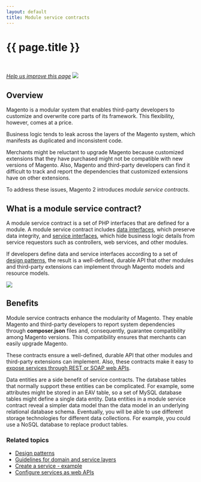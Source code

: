 ```yaml
---
layout: default
title: Module service contracts
---
```


<div class="container bs-docs-container">
   <div class="row">
      <div class="jumbotron">
         <h1 class="api1" id="coding-standards">{{ page.title }}</h1>
      </div>
      <div class="row">
         <div class="col-xs-3">
            <p>&nbsp;</p>
         </div>
         <div class="col-xs-9" role="main">
            <div class="bs-docs-section">
               <p><a href="{{ site.githuburl }}guides/v1.0/extension-dev-guide/module-service-contracts/service-contracts.md" target="_blank"><em>Help us improve this page</em></a>&nbsp;<img src="{{ site.baseurl }}common/images/newWindow.gif"/></p>
               <h2 id="overview">Overview</h2>
               <p>Magento is a modular system that enables third-party developers to customize and overwrite core parts of its framework. This flexibility, however, comes at a price.</p>
               <p>Business logic tends to leak across the layers of the Magento system, which manifests as duplicated and inconsistent code.</p>
               <p>Merchants might be reluctant to upgrade Magento because customized extensions that they have purchased might not be compatible with new versions of Magento.
                  Also, Magento and third-party developers can find it difficult to track and report the dependencies that customized extensions have on other extensions.
               </p>
               <p>To address these issues, Magento 2 introduces <i>module service contracts</i>.</p>
               <h2 id="what-is-msc">What is a module service contract?</h2>
               <p>A module service contract is a set of PHP interfaces that are defined for a module.
                  A module service contract includes <a href="{{ site.gdeurl }}/extension-dev-guide/module-service-contracts/design-patterns.html#data-interfaces">data interfaces</a>, which preserve data integrity, and <a href="{{ site.gdeurl }}/extension-dev-guide/module-service-contracts/design-patterns.html#service-interfaces">service interfaces</a>, which hide business logic details from service requestors such as controllers, web services, and other modules.
               </p>
               <p>
                  If developers define data and service interfaces according to a set of <a href="{{ site.gdeurl }}/extension-dev-guide/module-service-contracts/design-patterns.html">design patterns</a>, the result is a well-defined, durable API that other modules and third-party extensions can implement through Magento models and resource models.
               </p>
               <p><img src="{{ site.baseurl }}common/images/msc.jpg"/></p>
               <h2 id="msc-benefits">Benefits</h2>
               <p>Module service contracts enhance the modularity of Magento. They enable Magento and third-party developers to report system dependencies through <b>composer.json</b> files and, consequently, guarantee compatibility among Magento versions. This compatibility ensures that merchants can easily upgrade Magento.</p>
               <p>These contracts ensure a well-defined, durable API that other modules and third-party extensions can implement. Also, these contracts make it easy to <a href="{{ site.gdeurl }}extension-dev-guide/module-service-contracts/service-to-web-service.html">expose services through REST or SOAP web APIs</a>.
               </p>
               <p>Data entities are a side benefit of service contracts.
                  The database tables that normally support these entities can be complicated.
                  For example, some attributes might be stored in an EAV table, so a set of MySQL database tables might define a single data entity.
                  Data entities in a module service contract reveal a simpler data model than the data model in an underlying relational database schema.
                  Eventually, you will be able to use different storage technologies for different data collections. For example, you could use a NoSQL database to replace product tables.
               </p>
               <h3 id="related-topics">Related topics</h3>
               <ul>
                  <li><a href="{{ site.gdeurl }}extension-dev-guide/module-service-contracts/design-patterns.html">Design patterns</a></li>
                  <li><a href="{{ site.gdeurl }}extension-dev-guide/module-service-contracts/service-domain-guidelines.html">Guidelines for domain and service layers</a>
                  </li>
                  <li><a href="{{ site.gdeurl }}extension-dev-guide/module-service-contracts/service-create-example.html">Create a service - example</a>
                  </li>
                  <li><a href="{{ site.gdeurl }}extension-dev-guide/module-service-contracts/service-to-web-service.html">Configure services as web APIs</a>
                  </li>
               </ul>
            </div>
         </div>
      </div>
   </div>
</div>
